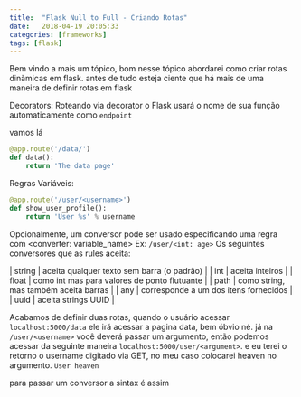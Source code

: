 ```yaml
---
title:  "Flask Null to Full - Criando Rotas"
date:   2018-04-19 20:05:33
categories: [frameworks]
tags: [flask]
---
```


Bem vindo a mais um tópico, bom nesse tópico abordarei como criar rotas dinãmicas em flask.
antes de tudo esteja ciente que há mais de uma maneira de definir rotas em flask

Decorators:
Roteando via decorator o Flask usará o nome de sua função automaticamente como `endpoint`

vamos lá

``` python
@app.route('/data/')
def data():
    return 'The data page'
```

Regras Variáveis:
``` python
@app.route('/user/<username>')
def show_user_profile():
    return 'User %s' % username
```
Opcionalmente, um conversor pode ser usado especificando uma regra com <converter: variable_name>
Ex: `/user/<int: age>`
Os seguintes conversores que as rules aceita:

|   string |  aceita qualquer texto sem barra (o padrão) |
|   int    |  aceita inteiros |
|   float  |  como int mas para valores de ponto flutuante |
|   path   |  como string, mas também aceita barras |
|   any    |  corresponde a um dos itens fornecidos |
|   uuid   |  aceita strings UUID |

Acabamos de definir duas rotas, quando o usuário acessar `localhost:5000/data` ele irá acessar a pagina data, bem óbvio né.
já na `/user/<username>` você deverá passar um argumento, então podemos acessar da seguinte maneira `localhost:5000/user/<argument>`.
e eu terei o retorno o username digitado via GET, no meu caso colocarei heaven no argumento.
`User heaven`

para passar um conversor a sintax é assim
